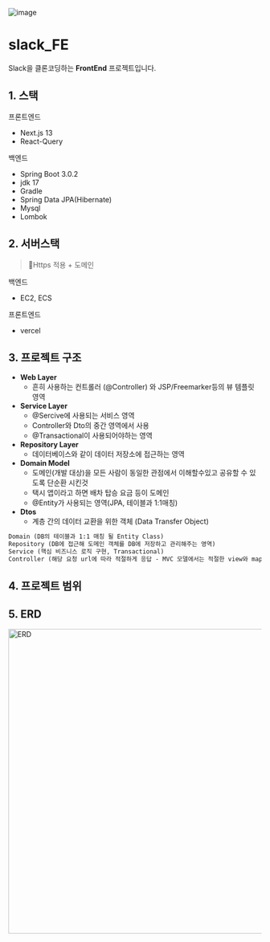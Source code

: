 ![image](https://github.com/SlackClone-v/slack_BE/assets/107148237/6ca4290b-f690-41d2-938a-b4d4c3f9733c)

# slack_FE

Slack을 클론코딩하는 **FrontEnd** 프로젝트입니다.

## 1. 스택

프론트엔드

- Next.js 13
- React-Query

백엔드

- Spring Boot 3.0.2
- jdk 17
- Gradle
- Spring Data JPA(Hibernate)
- Mysql
- Lombok

## 2. 서버스택

> Https 적용 + 도메인

백엔드

- EC2, ECS

프론트엔드

- vercel

## 3. 프로젝트 구조

- **Web Layer**
  - 흔히 사용하는 컨트롤러 (@Controller) 와 JSP/Freemarker등의 뷰 템플릿 영역
- **Service Layer**
  - @Sercive에 사용되는 서비스 영역
  - Controller와 Dto의 중간 영역에서 사용
  - @Transactional이 사용되어야하는 영역
- **Repository Layer**
  - 데이터베이스와 같이 데이터 저장소에 접근하는 영역
- **Domain Model**
  - 도메인(개발 대상)을 모든 사람이 동일한 관점에서 이해할수있고 공유할 수 있도록 단순환 시킨것
  - 택시 앱이라고 하면 배차 탑승 요금 등이 도메인
  - @Entity가 사용되는 영역(JPA, 테이블과 1:1매칭)
- **Dtos**
  - 계층 간의 데이터 교환을 위한 객체 (Data Transfer Object)

```markdown
Domain (DB의 테이블과 1:1 매칭 될 Entity Class)
Repository (DB에 접근해 도메인 객체를 DB에 저장하고 관리해주는 영역)
Service (핵심 비즈니스 로직 구현, Transactional)
Controller (해당 요청 url에 따라 적절하게 응답 - MVC 모델에서는 적절한 view와 mapping, RestController의 경우 적절한 ResponseEntity(DTO)를 body에 담아 Client에 반환, service의 메서드를 이용함)
```

## 4. 프로젝트 범위

## 5. ERD

<img width="607" alt="ERD" src="https://github.com/instagramClone-v/instagram_BE/assets/107148237/066c8ab3-2911-4b8c-96b9-8d998a7cce14">
